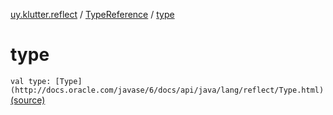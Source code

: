 [uy.klutter.reflect](../index.md) / [TypeReference](index.md) / [type](.)


# type

`val type: [Type](http://docs.oracle.com/javase/6/docs/api/java/lang/reflect/Type.html)` [(source)](https://github.com/kohesive/klutter/blob/master/reflect-core-jdk6/src/main/kotlin/uy/klutter/reflect/TypeInfo.kt#L11)


